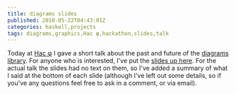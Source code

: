 ```yaml
---
title: diagrams slides
published: 2010-05-22T04:43:01Z
categories: haskell,projects
tags: diagrams,graphics,Hac φ,hackathon,slides,talk
---
```


Today at <a href="http://haskell.org/haskellwiki/Hac_φ">Hac φ</a> I gave a short talk about the past and future of the <a href="http://code.haskell.org/diagrams/">diagrams library</a>.  For anyone who is interested, I've put the <a href="http://ozark.hendrix.edu/~yorgey/pub/diagrams-hacphi-20100522.pdf">slides up here</a>.  For the actual talk the slides had no text on them, so I've added a summary of what I said at the bottom of each slide (although I've left out some details, so if you've any questions feel free to ask in a comment, or via email).

